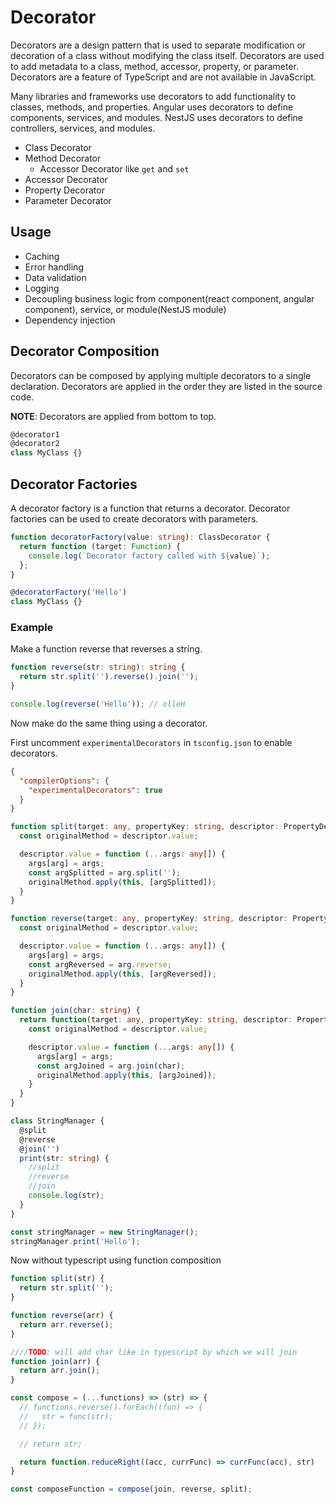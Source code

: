 # Decorator
Decorators are a design pattern that is used to separate modification or decoration of a class without modifying the
class itself. Decorators are used to add metadata to a class, method, accessor, property, or parameter. Decorators are a
feature of TypeScript and are not available in JavaScript.

Many libraries and frameworks use decorators to add functionality to classes, methods, and properties. Angular uses
decorators to define components, services, and modules. NestJS uses decorators to define controllers, services, and
modules.

* Class Decorator
* Method Decorator
  * Accessor Decorator like `get` and `set` 
* Accessor Decorator
* Property Decorator
* Parameter Decorator

## Usage
- Caching
- Error handling
- Data validation
- Logging
- Decoupling business logic from component(react component, angular component), service, or module(NestJS module)
- Dependency injection

## Decorator Composition
Decorators can be composed by applying multiple decorators to a single declaration. Decorators are applied in the order
they are listed in the source code.

**NOTE**: Decorators are applied from bottom to top.

```typescript
@decorator1
@decorator2
class MyClass {}
```

## Decorator Factories
A decorator factory is a function that returns a decorator. Decorator factories can be used to create decorators with
parameters.

```typescript
function decoratorFactory(value: string): ClassDecorator {
  return function (target: Function) {
    console.log(`Decorator factory called with ${value}`);
  };
}

@decoratorFactory('Hello')
class MyClass {}
``` 

### Example
Make a function reverse that reverses a string.

```typescript
function reverse(str: string): string {
  return str.split('').reverse().join('');
}

console.log(reverse('Hello')); // olleH
```

Now make do the same thing using a decorator.

First uncomment `experimentalDecorators` in `tsconfig.json` to enable decorators.

```json
{
  "compilerOptions": {
    "experimentalDecorators": true
  }
}
```



```typescript
function split(target: any, propertyKey: string, descriptor: PropertyDescriptor) {
  const originalMethod = descriptor.value;

  descriptor.value = function (...args: any[]) {
    args[arg] = args;
    const argSplitted = arg.split('');
    originalMethod.apply(this, [argSplitted]);
  }
}

function reverse(target: any, propertyKey: string, descriptor: PropertyDescriptor) {
  const originalMethod = descriptor.value;

  descriptor.value = function (...args: any[]) {
    args[arg] = args;
    const argReversed = arg.reverse;
    originalMethod.apply(this, [argReversed]);
  }
}

function join(char: string) {
  return function(target: any, propertyKey: string, descriptor: PropertyDescriptor) {
    const originalMethod = descriptor.value;

    descriptor.value = function (...args: any[]) {
      args[arg] = args;
      const argJoined = arg.join(char);
      originalMethod.apply(this, [argJoined]);
    }
  }
}

class StringManager {
  @split  
  @reverse
  @join('')
  print(str: string) {
    //split
    //reverse
    //join
    console.log(str);
  }
}

const stringManager = new StringManager();
stringManager.print('Hello');
```

Now without typescript using function composition

```js
function split(str) {
  return str.split('');
}

function reverse(arr) {
  return arr.reverse();
}

////TODO: will add char like in typescript by which we will join
function join(arr) {
  return arr.join();
}

const compose = (...functions) => (str) => {
  // functions.reverse().forEach((fun) => {
  //   str = func(str);
  // });

  // return str;

  return function.reduceRight((acc, currFunc) => currFunc(acc), str)
}

const composeFunction = compose(join, reverse, split);
```


